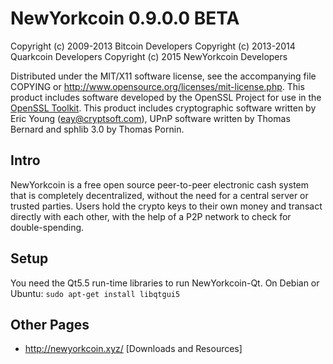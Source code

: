 NewYorkcoin 0.9.0.0 BETA
=======

Copyright (c) 2009-2013 Bitcoin Developers
Copyright (c) 2013-2014 Quarkcoin Developers
Copyright (c) 2015 NewYorkcoin Developers

Distributed under the MIT/X11 software license, see the accompanying
file COPYING or http://www.opensource.org/licenses/mit-license.php.
This product includes software developed by the OpenSSL Project for use in the [OpenSSL Toolkit](http://www.openssl.org/). This product includes
cryptographic software written by Eric Young ([eay@cryptsoft.com](mailto:eay@cryptsoft.com)), UPnP software written by Thomas Bernard and
sphlib 3.0 by Thomas Pornin.


Intro
---------------------
NewYorkcoin is a free open source peer-to-peer electronic cash system that is
completely decentralized, without the need for a central server or trusted
parties.  Users hold the crypto keys to their own money and transact directly
with each other, with the help of a P2P network to check for double-spending.


Setup
---------------------
You need the Qt5.5 run-time libraries to run NewYorkcoin-Qt. On Debian or Ubuntu:
	`sudo apt-get install libqtgui5`



Other Pages
---------------------
- http://newyorkcoin.xyz/ [Downloads and Resources]

